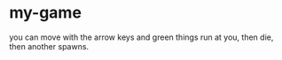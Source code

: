 # my-game

you can move with the arrow keys and green things run at you, then die, then another spawns.
